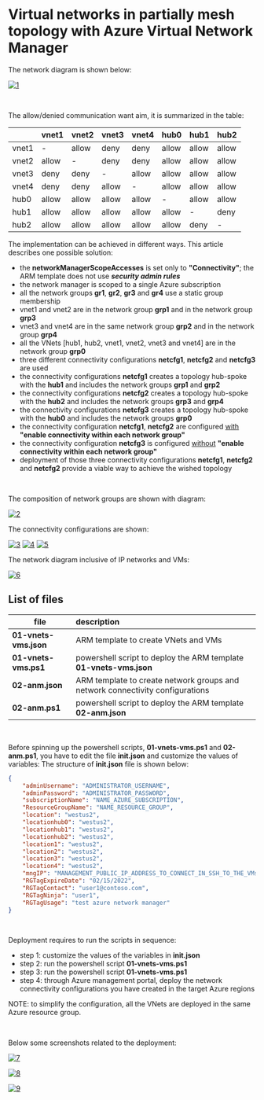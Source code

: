 <properties
pageTitle= 'Virtual networks in partially mesh topology with Azure Virtual Network Manager'
description= "Virtual networks in partially mesh topology with Azure Virtual Network Manager"
documentationcenter: na
services="Azure Virtual Network Manager"
documentationCenter="na"
authors="fabferri"
manager=""
editor=""/>

<tags
   ms.service="configuration-Example-Azure"
   ms.devlang="na"
   ms.topic="article"
   ms.tgt_pltfrm="azure"
   ms.workload="na"
   ms.date="02/16/2022"
   ms.author="fabferri" />

# Virtual networks in partially mesh topology with Azure Virtual Network Manager
The network diagram is shown below:

[![1]][1]

<br>

The allow/denied communication want aim, it is summarized in the table:

|        | vnet1 | vnet2 | vnet3 | vnet4 | hub0  | hub1  | hub2 |       
| ------ | ----- | ----- | ----- | ----- | ----- | ------| ------|
| vnet1  |   -   | allow | deny  | deny  | allow | allow | allow |
| vnet2  | allow |  -    | deny  | deny  | allow | allow | allow |
| vnet3  | deny  | deny  |   -   | allow | allow | allow | allow |
| vnet4  | deny  | deny  | allow |   -   | allow | allow | allow |
| hub0   | allow | allow | allow | allow |   -   | allow | allow |
| hub1   | allow | allow | allow | allow | allow |   -   | deny  |
| hub2   | allow | allow | allow | allow | allow | deny  |   -   |

The implementation can be achieved in different ways. This article describes one possible solution:
- the **networkManagerScopeAccesses** is set only to **"Connectivity"**; the ARM template does not use **_security admin rules_**
- the network manager is scoped to a single Azure subscription
- all the network groups **gr1**,  **gr2**, **gr3** and **gr4** use a static group membership 
- vnet1 and vnet2 are in the network group **grp1** and in the network group **grp3**
- vnet3 and vnet4 are in the same network group **grp2** and in the network group **grp4**
- all the VNets [hub1, hub2, vnet1, vnet2, vnet3 and vnet4] are in the network group **grp0**
- three different connectivity configurations **netcfg1**, **netcfg2** and **netcfg3** are used
- the connectivity configurations **netcfg1** creates a topology hub-spoke with the **hub1** and includes the network groups **grp1** and **grp2**
- the connectivity configurations **netcfg2** creates a topology hub-spoke with the **hub2** and includes the network groups **grp3** and **grp4**
- the connectivity configurations **netcfg3** creates a topology hub-spoke with the **hub0** and includes the network groups **grp0**
- the connectivity configuration **netcfg1**, **netcfg2**  are configured <ins>with</ins> **"enable connectivity within each network group"**
- the connectivity configuration **netcfg3** is configured <ins>without</ins> **"enable connectivity within each network group"**
- deployment of those three connectivity configurations **netcfg1**, **netcfg2** and **netcfg2** provide a viable way to achieve the wished topology  

<br>

The composition of network groups are shown with diagram: 

[![2]][2]

The connectivity configurations are shown:

[![3]][3]
[![4]][4]
[![5]][5]



The network diagram inclusive of IP networks and VMs:

[![6]][6]

## <a name="List of files"></a> List of files 

| file                    | description                                                        |       
| ----------------------- |:------------------------------------------------------------------ |
| **01-vnets-vms.json**   | ARM template to create VNets and VMs                               |
| **01-vnets-vms.ps1**    | powershell script to deploy the ARM template **01-vnets-vms.json** |
| **02-anm.json**         | ARM template to create network groups and network connectivity configurations |
| **02-anm.ps1**          | powershell script to deploy the ARM template **02-anm.json**       |

<br>

Before spinning up the powershell scripts, **01-vnets-vms.ps1** and **02-anm.ps1**, you have to edit the file **init.json** and customize the values of variables:
The structure of **init.json** file is shown below:
```json
{
    "adminUsername": "ADMINISTRATOR_USERNAME",
    "adminPassword": "ADMINISTRATOR_PASSWORD",
    "subscriptionName": "NAME_AZURE_SUBSCRIPTION",
    "ResourceGroupName": "NAME_RESOURCE_GROUP",
    "location": "westus2",
    "locationhub0": "westus2",
    "locationhub1": "westus2",
    "locationhub2": "westus2",
    "location1": "westus2",
    "location2": "westus2",
    "location3": "westus2",
    "location4": "westus2",
    "mngIP": "MANAGEMENT_PUBLIC_IP_ADDRESS_TO_CONNECT_IN_SSH_TO_THE_VMs",
    "RGTagExpireDate": "02/15/2022",
    "RGTagContact": "user1@contoso.com",
    "RGTagNinja": "user1",
    "RGTagUsage": "test azure network manager"
}
```
<br>

Deployment requires to run the scripts in sequence:
- step 1: customize the values of the variables in **init.json** 
- step 2: run the powershell script **01-vnets-vms.ps1** 
- step 3: run the powershell script **01-vnets-vms.ps1** 
- step 4: through Azure management portal, deploy the network connectivity configurations you have created in the target Azure regions 

NOTE: to simplify the configuration, all the VNets are deployed in the same Azure resource group.

<br>

Below some screenshots related to the deployment:

[![7]][7]

[![8]][8]

[![9]][9]





<!--Image References-->

[1]: ./media/network-diagram1.png "network diagram"
[2]: ./media/network-diagram2.png "network groups"
[3]: ./media/network-diagram3.png "connectivity configuration1"
[4]: ./media/network-diagram4.png "connectivity configuration2"
[5]: ./media/network-diagram5.png "connectivity configuration3"
[6]: ./media/network-diagram6.png "network diagram inclusive of IP networks and VMs"
[7]: ./media/network-diagram7.png "network groups"
[8]: ./media/network-diagram8.png "connectivity configurations"
[9]: ./media/network-diagram9.png "deployments"
<!--Link References-->

